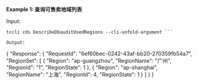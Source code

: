 **Example 1: 查询可售卖地域列表**



Input: 

```
tccli cds DescribeDbauditUsedRegions --cli-unfold-argument ```

Output: 
```
{
    "Response": {
        "RequestId": "6ef60bec-0242-43af-bb20-270359fb54a7",
        "RegionSet": [
            {
                "Region": "ap-guangzhou",
                "RegionName": "广州",
                "RegionId": "1",
                "RegionState": 1
            },
            {
                "Region": "ap-shanghai",
                "RegionName": "上海",
                "RegionId": 4,
                "RegionState": 1
            }
        ]
    }
}
```

